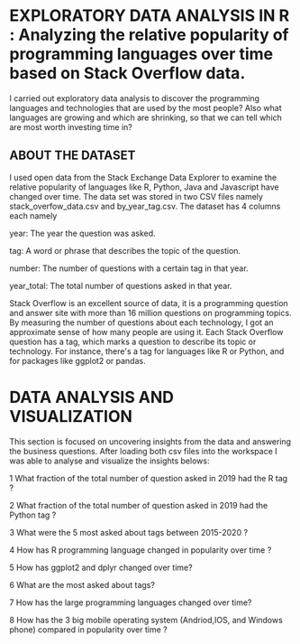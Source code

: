 # EXPLORATORY DATA ANALYSIS IN R : Analyzing the relative popularity of programming languages over time based on Stack Overflow data.

I carried out exploratory data analysis to discover the programming languages and technologies that are used by the most people? Also what languages are growing and which are shrinking, so that we can tell which are most worth investing time in?
 
 ## ABOUT THE DATASET
I used open data from the Stack Exchange Data Explorer to examine the relative popularity of languages like R, Python, Java and Javascript have changed over time. The data set was stored in two CSV files namely stack_overfow_data.csv and by_year_tag.csv. The dataset has 4 columns each namely

year: The year the question was asked.

tag: A word or phrase that describes the topic of the question.

number: The number of questions with a certain tag in that year.

year_total: The total number of questions asked in that year.

Stack Overflow is an excellent source of data, it is a programming question and answer site with more than 16 million questions on programming topics. By measuring the number of questions about each technology, I got an approximate sense of how many people are using it. Each Stack Overflow question has a tag, which marks a question to describe its topic or technology. For instance, there's a tag for languages like R or Python, and for packages like ggplot2 or pandas.

# DATA ANALYSIS AND VISUALIZATION
This section is focused on uncovering insights from the data and answering the business questions. After loading both csv files into the workspace I was able to 
analyse and visualize the insights belows:

1 What fraction of the total number of question asked in 2019 had the R tag ?

2 What fraction of the total number of question asked in 2019 had the Python tag ?

3 What were the 5 most asked about tags between 2015-2020 ?

4 How has R programming language changed in popularity over time ?

5 How has ggplot2 and dplyr changed over time?

6 What are the most asked about tags?

7 How has the large programming languages changed over time?

8 How has the 3 big mobile operating system (Andriod,IOS, and Windows phone) compared  in popularity over time ?

